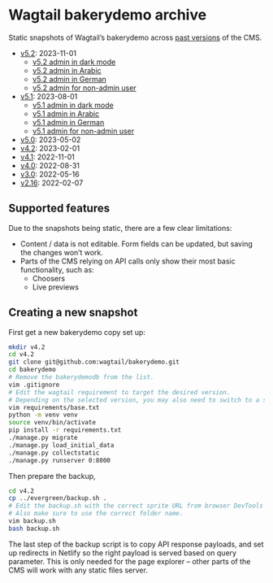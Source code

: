 # Wagtail bakerydemo archive

Static snapshots of Wagtail’s bakerydemo across [past versions](https://github.com/wagtail/wagtail/wiki/release-schedule) of the CMS.

- [v5.2](https://static-wagtail-v5-2.netlify.app/): 2023-11-01
  - [v5.2 admin in dark mode](https://static-wagtail-v5-2.netlify.app/admin-dark/)
  - [v5.2 admin in Arabic](https://static-wagtail-v5-2.netlify.app/admin-arabic/)
  - [v5.2 admin in German](https://static-wagtail-v5-2.netlify.app/admin-german/)
  - [v5.2 admin for non-admin user](https://static-wagtail-v5-2.netlify.app/admin-editor/)
- [v5.1](https://static-wagtail-v5-1.netlify.app/): 2023-08-01
  - [v5.1 admin in dark mode](https://static-wagtail-v5-1.netlify.app/admin-dark/)
  - [v5.1 admin in Arabic](https://static-wagtail-v5-1.netlify.app/admin-arabic/)
  - [v5.1 admin in German](https://static-wagtail-v5-1.netlify.app/admin-german/)
  - [v5.1 admin for non-admin user](https://static-wagtail-v5-1.netlify.app/admin-editor/)
- [v5.0](https://static-wagtail-v5-0.netlify.app/): 2023-05-02
- [v4.2](https://static-wagtail-v4-2.netlify.app/): 2023-02-01
- [v4.1](https://static-wagtail-v4-1.netlify.app/): 2022-11-01
- [v4.0](https://static-wagtail-v4-0.netlify.app/): 2022-08-31
- [v3.0](https://static-wagtail-v3-0.netlify.app/): 2022-05-16
- [v2.16](https://static-wagtail-v2-16.netlify.app/): 2022-02-07

## Supported features

Due to the snapshots being static, there are a few clear limitations:

- Content / data is not editable. Form fields can be updated, but saving the changes won’t work.
- Parts of the CMS relying on API calls only show their most basic functionality, such as:
  - Choosers
  - Live previews

## Creating a new snapshot

First get a new bakerydemo copy set up:

```bash
mkdir v4.2
cd v4.2
git clone git@github.com:wagtail/bakerydemo.git
cd bakerydemo
# Remove the bakerydemodb from the list.
vim .gitignore
# Edit the wagtail requirement to target the desired version.
# Depending on the selected version, you may also need to switch to a specific commit of the bakerydemo, or make arbitrary changes to the code.
vim requirements/base.txt
python -m venv venv
source venv/bin/activate
pip install -r requirements.txt
./manage.py migrate
./manage.py load_initial_data
./manage.py collectstatic
./manage.py runserver 0:8000
```

Then prepare the backup,

```bash
cd v4.2
cp ../evergreen/backup.sh .
# Edit the backup.sh with the correct sprite URL from browser DevTools (`localStorage.getItem('wagtail:spriteRevision')`).
# Also make sure to use the correct folder name.
vim backup.sh
bash backup.sh
```

The last step of the backup script is to copy API response payloads, and set up redirects in Netlify so the right payload is served based on query parameter. This is only needed for the page explorer – other parts of the CMS will work with any static files server.
